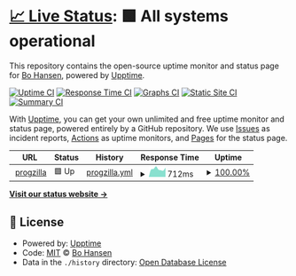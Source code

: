 # [📈 Live Status](https://hoboslobo.github.io/progzilla-status): <!--live status--> **🟩 All systems operational**

This repository contains the open-source uptime monitor and status page for [Bo Hansen](https://progzilla.com), powered by [Upptime](https://github.com/upptime/upptime).

[![Uptime CI](https://github.com/hoboslobo/progzilla-status/workflows/Uptime%20CI/badge.svg)](https://github.com/hoboslobo/progzilla-status/actions?query=workflow%3A%22Uptime+CI%22)
[![Response Time CI](https://github.com/hoboslobo/progzilla-status/workflows/Response%20Time%20CI/badge.svg)](https://github.com/hoboslobo/progzilla-status/actions?query=workflow%3A%22Response+Time+CI%22)
[![Graphs CI](https://github.com/hoboslobo/progzilla-status/workflows/Graphs%20CI/badge.svg)](https://github.com/hoboslobo/progzilla-status/actions?query=workflow%3A%22Graphs+CI%22)
[![Static Site CI](https://github.com/hoboslobo/progzilla-status/workflows/Static%20Site%20CI/badge.svg)](https://github.com/hoboslobo/progzilla-status/actions?query=workflow%3A%22Static+Site+CI%22)
[![Summary CI](https://github.com/hoboslobo/progzilla-status/workflows/Summary%20CI/badge.svg)](https://github.com/hoboslobo/progzilla-status/actions?query=workflow%3A%22Summary+CI%22)

With [Upptime](https://upptime.js.org), you can get your own unlimited and free uptime monitor and status page, powered entirely by a GitHub repository. We use [Issues](https://github.com/hoboslobo/progzilla-status/issues) as incident reports, [Actions](https://github.com/hoboslobo/progzilla-status/actions) as uptime monitors, and [Pages](https://hoboslobo.github.io/progzilla-status) for the status page.

<!--start: status pages-->
<!-- This summary is generated by Upptime (https://github.com/upptime/upptime) -->
<!-- Do not edit this manually, your changes will be overwritten -->
<!-- prettier-ignore -->
| URL | Status | History | Response Time | Uptime |
| --- | ------ | ------- | ------------- | ------ |
| <img alt="" src="https://icons.duckduckgo.com/ip3/progzilla.com.ico" height="13"> [progzilla](https://progzilla.com) | 🟩 Up | [progzilla.yml](https://github.com/hoboslobo/progzilla-status/commits/HEAD/history/progzilla.yml) | <details><summary><img alt="Response time graph" src="./graphs/progzilla/response-time-week.png" height="20"> 712ms</summary><br><a href="https://hoboslobo.github.io/progzilla-status/history/progzilla"><img alt="Response time 758" src="https://img.shields.io/endpoint?url=https%3A%2F%2Fraw.githubusercontent.com%2Fhoboslobo%2Fprogzilla-status%2FHEAD%2Fapi%2Fprogzilla%2Fresponse-time.json"></a><br><a href="https://hoboslobo.github.io/progzilla-status/history/progzilla"><img alt="24-hour response time 719" src="https://img.shields.io/endpoint?url=https%3A%2F%2Fraw.githubusercontent.com%2Fhoboslobo%2Fprogzilla-status%2FHEAD%2Fapi%2Fprogzilla%2Fresponse-time-day.json"></a><br><a href="https://hoboslobo.github.io/progzilla-status/history/progzilla"><img alt="7-day response time 712" src="https://img.shields.io/endpoint?url=https%3A%2F%2Fraw.githubusercontent.com%2Fhoboslobo%2Fprogzilla-status%2FHEAD%2Fapi%2Fprogzilla%2Fresponse-time-week.json"></a><br><a href="https://hoboslobo.github.io/progzilla-status/history/progzilla"><img alt="30-day response time 747" src="https://img.shields.io/endpoint?url=https%3A%2F%2Fraw.githubusercontent.com%2Fhoboslobo%2Fprogzilla-status%2FHEAD%2Fapi%2Fprogzilla%2Fresponse-time-month.json"></a><br><a href="https://hoboslobo.github.io/progzilla-status/history/progzilla"><img alt="1-year response time 758" src="https://img.shields.io/endpoint?url=https%3A%2F%2Fraw.githubusercontent.com%2Fhoboslobo%2Fprogzilla-status%2FHEAD%2Fapi%2Fprogzilla%2Fresponse-time-year.json"></a></details> | <details><summary><a href="https://hoboslobo.github.io/progzilla-status/history/progzilla">100.00%</a></summary><a href="https://hoboslobo.github.io/progzilla-status/history/progzilla"><img alt="All-time uptime 100.00%" src="https://img.shields.io/endpoint?url=https%3A%2F%2Fraw.githubusercontent.com%2Fhoboslobo%2Fprogzilla-status%2FHEAD%2Fapi%2Fprogzilla%2Fuptime.json"></a><br><a href="https://hoboslobo.github.io/progzilla-status/history/progzilla"><img alt="24-hour uptime 100.00%" src="https://img.shields.io/endpoint?url=https%3A%2F%2Fraw.githubusercontent.com%2Fhoboslobo%2Fprogzilla-status%2FHEAD%2Fapi%2Fprogzilla%2Fuptime-day.json"></a><br><a href="https://hoboslobo.github.io/progzilla-status/history/progzilla"><img alt="7-day uptime 100.00%" src="https://img.shields.io/endpoint?url=https%3A%2F%2Fraw.githubusercontent.com%2Fhoboslobo%2Fprogzilla-status%2FHEAD%2Fapi%2Fprogzilla%2Fuptime-week.json"></a><br><a href="https://hoboslobo.github.io/progzilla-status/history/progzilla"><img alt="30-day uptime 100.00%" src="https://img.shields.io/endpoint?url=https%3A%2F%2Fraw.githubusercontent.com%2Fhoboslobo%2Fprogzilla-status%2FHEAD%2Fapi%2Fprogzilla%2Fuptime-month.json"></a><br><a href="https://hoboslobo.github.io/progzilla-status/history/progzilla"><img alt="1-year uptime 100.00%" src="https://img.shields.io/endpoint?url=https%3A%2F%2Fraw.githubusercontent.com%2Fhoboslobo%2Fprogzilla-status%2FHEAD%2Fapi%2Fprogzilla%2Fuptime-year.json"></a></details>

<!--end: status pages-->

[**Visit our status website →**](https://hoboslobo.github.io/progzilla-status)

## 📄 License

- Powered by: [Upptime](https://github.com/upptime/upptime)
- Code: [MIT](./LICENSE) © [Bo Hansen](https://progzilla.com)
- Data in the `./history` directory: [Open Database License](https://opendatacommons.org/licenses/odbl/1-0/)
